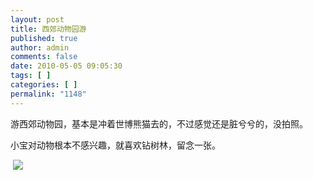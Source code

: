 ```yaml
---
layout: post
title: 西郊动物园游
published: true
author: admin
comments: false
date: 2010-05-05 09:05:30
tags: [ ]
categories: [ ]
permalink: "1148"
---
```

游西郊动物园，基本是冲着世博熊猫去的，不过感觉还是脏兮兮的，没拍照。


  


小宝对动物根本不感兴趣，就喜欢钻树林，留念一张。


  


&nbsp;![][1]


  


&nbsp;

 [1]: http://xujianian.com/jx/blog/UploadFiles/2010-5/55899361.jpg